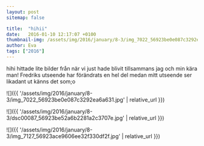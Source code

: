 ```yaml
---
layout: post
sitemap: false

title:  "hihii"
date:   2016-01-10 12:17:07 +0100
thumbnail-img: /assets/img/2016/january/8-3/img_7022_56923be0e087c3292ea6a631.jpg
author: Eva
tags: ["2016"]
---
```


hihi hittade lite bilder från när vi just hade blivit tillsammans jag och min kära man! Fredriks utseende har förändrats en hel del medan mitt utseende ser likadant ut känns det som;o

![]({{ '/assets/img/2016/january/8-3/img_7022_56923be0e087c3292ea6a631.jpg'  | relative_url }})

![]({{ '/assets/img/2016/january/8-3/dsc00087_56923be52a6b2281a2c3707e.jpg'  | relative_url }})

![]({{ '/assets/img/2016/january/8-3/img_7127_56923ace9606ee32f330df2f.jpg'  | relative_url }})

